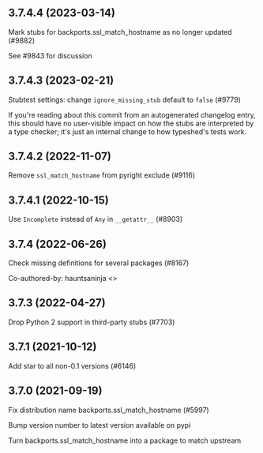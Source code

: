 ## 3.7.4.4 (2023-03-14)

Mark stubs for backports.ssl_match_hostname as no longer updated (#9882)

See #9843 for discussion

## 3.7.4.3 (2023-02-21)

Stubtest settings: change `ignore_missing_stub` default to `false` (#9779)

If you're reading about this commit from an autogenerated changelog entry, this should have no user-visible impact on how the stubs are interpreted by a type checker; it's just an internal change to how typeshed's tests work.

## 3.7.4.2 (2022-11-07)

Remove `ssl_match_hostname` from pyright exclude (#9116)

## 3.7.4.1 (2022-10-15)

Use `Incomplete` instead of `Any` in `__getattr__` (#8903)

## 3.7.4 (2022-06-26)

Check missing definitions for several packages (#8167)

Co-authored-by: hauntsaninja <>

## 3.7.3 (2022-04-27)

Drop Python 2 support in third-party stubs (#7703)

## 3.7.1 (2021-10-12)

Add star to all non-0.1 versions (#6146)

## 3.7.0 (2021-09-19)

Fix distribution name backports.ssl_match_hostname (#5997)

Bump version number to latest version available on pypi

Turn backports.ssl_match_hostname into a package to match upstream

